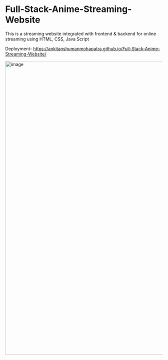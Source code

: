 # Full-Stack-Anime-Streaming-Website
This is a streaming website integrated with frontend &amp; backend for online streaming using HTML, CSS, Java Script

Deployment-
https://ankitanshumanmohapatra.github.io/Full-Stack-Anime-Streaming-Website/


<img width="940" alt="image" src="https://github.com/ankitanshumanmohapatra/Full-Stack-Anime-Streaming-Website/assets/122162103/2997f556-c63b-49a3-bfab-e1831448bd1f">
